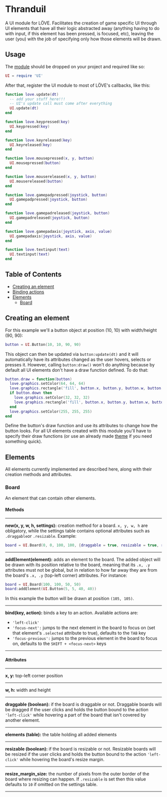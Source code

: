 # Thranduil

A UI module for LÖVE. Facilitates the creation of game specific UI through UI elements that have all 
their logic abstracted away (anything having to do with input, if this element has been pressed, is focused, etc), 
leaving the user (you) with the job of specifying only how those elements will be drawn. 

## Usage

The [module]() should be dropped on your project and required like so:

```lua
UI = require 'UI'
```

After that, register the UI module to most of LÖVE's callbacks, like this:

```lua
function love.update(dt)
  -- add your stuff here!!!
  -- UI's update call must come after everything
  UI.update(dt)
end

function love.keypressed(key)
  UI.keypressed(key)
end

function love.keyreleased(key)
  UI.keyreleased(key)
end

function love.mousepressed(x, y, button)
  UI.mousepressed(button)
end

function love.mousereleased(x, y, button)
  UI.mousereleased(button)
end

function love.gamepadpressed(joystick, button)
  UI.gamepadpressed(joystick, button)
end

function love.gamepadreleased(joystick, button)
  UI.gamepadreleased(joystick, button)
end

function love.gamepadaxis(joystick, axis, value)
  UI.gamepadaxis(joystick, axis, value)
end

function love.textinput(text)
  UI.textinput(text)
end
```

## Table of Contents

* [Creating an element](#creating-an-element)
* [Binding actions](#binding-actions)
* [Elements](#elements)
  * [Board](#board)

## Creating an element

For this example we'll a button object at position (10, 10) with width/height (90, 90):

```lua
button = UI.Button(10, 10, 90, 90)
```

This object can then be updated via `button:update(dt)` and it will automatically have its attributes changed as the user hovers, selects or presses it. However, calling `button:draw()` won't do anything because by default all UI elements don't have a draw function defined. To do that:

```lua
button.draw = function(button)
  love.graphics.setColor(64, 64, 64)
  love.graphics.rectangle('fill', button.x, button.y, button.w, button.h)
  if button.down then
    love.graphics.setColor(32, 32, 32)
    love.graphics.rectangle('fill', button.x, button.y, button.w, button.h)
  end
  love.graphics.setColor(255, 255, 255)
end
```

Define the button's draw function and use its attributes to change how the button looks. For all UI elements created with this module you'll have to specify their draw functions (or use an already made [theme](#themes) if you need something quick).

## Elements

All elements currently implemented are described here, along with their creation methods and attributes.

### Board

An element that can contain other elements.

#### Methods

---

**new(x, y, w, h, settings):** creation method for a board. `x, y, w, h` are obligatory, while the settings table contains optional attributes such as `.draggable`or `.resizable`. Example:

```lua
board = UI.Board(0, 0, 100, 100, {draggable = true, resizable = true, resize_margin_size = 10})
```

---

**addElement(element):** adds an element to the board. The added object will be drawn with its position relative to the board, meaning that its `.x, .y` attributes must not be global, but in relation to how far away they are from the board's `.x, .y` (top-left corner) attributes. For instance:

```lua
board = UI.Board(100, 100, 50, 50)
board:addElement(UI.Button(5, 5, 40, 40))
```

In this example the button will be drawn at position `(105, 105)`.

---

**bind(key, action):** binds a key to an action. Available actions are:

* `'left-click'`
* `'focus-next':` jumps to the next element in the board to focus on (set that element's `.selected` attribute to true), defaults to the `TAB` key
* `'focus-previous':` jumps to the previous element in the board to focus on, defaults to the `SHIFT + <focus-next>` keys

---

#### Attributes

---

**x, y:** top-left corner position

---

**w, h:** width and height

---

**draggable (boolean):** if the board is draggable or not. Draggable boards will be dragged if the user clicks and holds the button bound to the action `'left-click'` while hovering a part of the board that isn't covered by another element.

---

**elements (table):** the table holding all added elements

---

**resizable (boolean):** if the board is resizable or not. Resizable boards will be resized if the user clicks and holds the button bound to the action `'left-click'` while hovering the board's resize margin.

---

**resize_margin_size:** the number of pixels from the outer border of the board where resizing can happen. If `.resizable` is set then this value defaults to `10` if omitted on the settings table.

---
